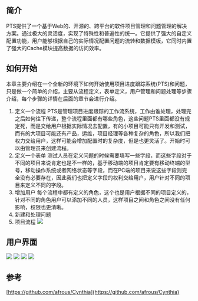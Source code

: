 ## 简介
PTS提供了一个基于Web的、开源的、跨平台的软件项目管理和问题管理的解决方案。通过极大的灵活度，实现了特殊性和普遍性的统一。它提供了强大的自定义配置功能，用户能够根据自己的实际情况配置问题的流转和数据模板，它同时内置了强大的Cache模块提高数据的访问效率。
## 如何开始
本章主要介绍在一个全新的环境下如何开始使用项目进度跟踪系统(PTS)和问题，只是做一个简单的介绍，主要从流程定义，表单定义，用户管理和问题处理等步骤介绍，每个步骤的详情在后面的章节会进行介绍。
1. 定义一个流程
PTS是管理项目进度跟踪的工作流系统，工作由谁处理，处理完之后如何往下传递，整个流程里面都有哪些角色，这些问题PTS里面都没有规定死，而是交给用户根据实际情况去配置，有的小项目可能只有开发和测试，而有的大项目可能还有产品，运维，项目经理等各种复杂的角色，所以我们把权力交给用户，这样可能会增加配置时的复杂度，但是也更灵活了。开始时可以由管理员来创建流程。
2. 定义一个表单
测试人员在定义问题的时候需要填写一些字段，而这些字段对于不同的项目来说肯定也是不一样的，基于移动端的项目肯定要有移动终端的型号，移动操作系统或者网络状态等字段，而在PC端的项目来说这些字段则完全没有必要存在，因此我们也把定义字段的权利交给用户，用户针对不同的项目来定义不同的字段。
3. 增加用户
每个流程中都有定义的角色，这个也是用户根据不同的项目定义的，针对不同的角色用户可以添加不同的人员，这样项目之间和角色之间没有任何影响，权限也更清晰。
4. 新建和处理问题
5. 项目流程
![](https://github.com/YuuiChung/PTS/tree/master/WebRoot/images/effect/1.png)
## 用户界面
![](https://github.com/YuuiChung/PTS/tree/master/WebRoot/images/effect/2.png)
![](https://github.com/YuuiChung/PTS/tree/master/WebRoot/images/effect/3.png)
![](https://github.com/YuuiChung/PTS/tree/master/WebRoot/images/effect/4.png)
![](https://github.com/YuuiChung/PTS/tree/master/WebRoot/images/effect/5.png)
## 参考
[https://github.com/afrous/Cynthia](https://github.com/afrous/Cynthia)
